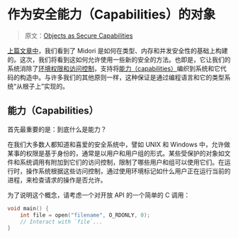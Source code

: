 # 作为安全能力（Capabilities）的对象

> 原文：[Objects as Secure Capabilities](http://joeduffyblog.com/2015/11/10/objects-as-secure-capabilities/)

[上篇文章中](https://github.com/ZiJing6/blogging-about-midori/blob/master/a_tale_of_three_safeties.md)，我们看到了 Midori 是如何在类型、内存和并发安全性的基础上构建的。这次，我们将看到这如何允许使用一些新的安全的方法。也即是，它让我们的系统消除了[环境权限和访问控制](https://en.wikipedia.org/wiki/Ambient_authority)，支持将[能力（capabilities）](https://en.wikipedia.org/wiki/Capability-based_security)编织到系统和它代码的构造中。与许多我们的其他原则一样，这种保证是通过编程语言和它的类型系统“从根子上”实现的。

## 能力（Capabilities）

首先最重要的是：到底什么是能力？

在我们大多数人都知道和喜爱的安全系统中，譬如 UNIX 和 Windows 中，允许做某事的权限是基于身份的，通常是以用户和用户组的形式。某些受保护的对象如文件和系统调用有附加到它们的访问控制，限制了哪些用户和组可以使用它们。在运行时，操作系统根据这些访问控制，通过使用环境标记如什么用户正在运行当前的进程，来检查请求的操作是否允许。

为了说明这个概念，请考虑一个对开放 API 的一个简单的 C 调用：

```c
void main() {
	int file = open("filename", O_RDONLY, 0);
	// Interact with `file`...
}
```

